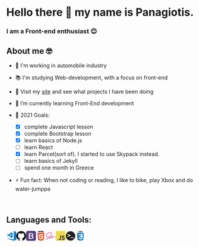 # Hello there 👋 my name is Panagiotis.
### I am a Front-end enthusiast 😊

## About me 🤓

- 🚗 I'm working in automobile industry
- 📚 I'm studying Web-development, with a focus on front-end
- 🔭 Visit my [site] and see what projects I have been doing
- 🌱 I’m currently learning Front-End development
- 🥅 2021 Goals:
     - [x] complete Javascript lesson 
     - [x] complete Bootstrap lesson 
     - [x] learn basics of Node.js
     - [ ] learn React 
     - [x] learn Parcel(sort of). I started to use Skypack instead.
     - [ ] learn basics of Jekyll 
     - [ ] spend one month in Greece

- ⚡ Fun fact: When not coding or reading, I like to bike, play Xbox and do water-jumppa

  <br />

## Languages and Tools:

<img align='left' alt="Visual Studio Code" width="26px" src="https://raw.githubusercontent.com/github/explore/80688e429a7d4ef2fca1e82350fe8e3517d3494d/topics/visual-studio-code/visual-studio-code.png" />
<img align='left' alt="GitHub" width="26px" src="https://raw.githubusercontent.com/github/explore/78df643247d429f6cc873026c0622819ad797942/topics/github/github.png" />
<img align='left' alt="Bootstrap" width="26px" src="https://raw.githubusercontent.com/github/explore/78df643247d429f6cc873026c0622819ad797942/topics/bootstrap/bootstrap.png" />
<img align="left" width="26" src="https://raw.githubusercontent.com/github/explore/80688e429a7d4ef2fca1e82350fe8e3517d3494d/topics/html/html.png" />
<img  alt="CSS3" width="26"  src="https://raw.githubusercontent.com/github/explore/80688e429a7d4ef2fca1e82350fe8e3517d3494d/topics/css/css.png" />
<img align="left" alt="Sass" width="26"  src="https://raw.githubusercontent.com/github/explore/80688e429a7d4ef2fca1e82350fe8e3517d3494d/topics/sass/sass.png" />
<img align="left" width="26" alt="JavaScript" src="https://raw.githubusercontent.com/github/explore/80688e429a7d4ef2fca1e82350fe8e3517d3494d/topics/javascript/javascript.png" />
<img align='left' alt="Terminal" width="26" src="https://raw.githubusercontent.com/github/explore/80688e429a7d4ef2fca1e82350fe8e3517d3494d/topics/terminal/terminal.png" />

[site]: http://panagiotis.netlify.app/
